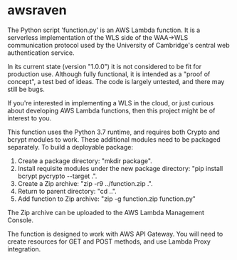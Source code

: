 # awsraven

The Python script 'function.py' is an AWS Lambda function. It is a serverless implementation of the WLS side of the WAA->WLS communication protocol used by the University of Cambridge's central web authentication service.

In its current state (version "1.0.0") it is not considered to be fit for production use. Although fully functional, it is intended as a "proof of concept", a test bed of ideas. The code is largely untested, and there may still be bugs.

If you're interested in implementing a WLS in the cloud, or just curious about developing AWS Lambda functions, then this project might be of interest to you.

This function uses the Python 3.7 runtime, and requires both Crypto and bcrypt modules to work. These additional modules need to be packaged separately. To build a deployable package:

1. Create a package directory: "mkdir package".
2. Install requisite modules under the new package directory: "pip install bcrypt pycrypto --target .".
3. Create a Zip archive: "zip -r9 ../function.zip .".
4. Return to parent directory: "cd ..".
5. Add function to Zip archive: "zip -g function.zip function.py"

The Zip archive can be uploaded to the AWS Lambda Management Console.

The function is designed to work with AWS API Gateway. You will need to create resources for GET and POST methods, and use Lambda Proxy integration.
